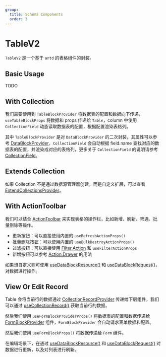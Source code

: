 ```yaml
---
group:
  title: Schema Components
  order: 3
---
```


# TableV2

`TableV2` 是一个基于 `antd` 的表格组件的封装。

## Basic Usage

TODO

<!-- <code src="./demos/new-demos/basic.tsx"></code> -->

## With Collection

我们需要使用到 `TableBlockProvider` 将数据表的配置和数据向下传递，`useTableBlockProps` 将数据和 props 传递给 `Table`，column 中使用 `CollectionField` 动态读取数据表的配置，根据配置渲染表格列。

其中 `TableBlockProvider` 是对 `DataBlockProvider` 的二次封装，其属性可以参考 [DataBlockProvider](/core/data-block/data-block-provider#属性详解)，`CollectionField` 会自动根据 field.name 查找对应的数据表的配置，并渲染成对应的表格列，更多关于 `CollectionField` 的说明请参考 [CollectionField](/core/data-source/collection-field)。

<code src="./demos/new-demos/collection.tsx"></code>

## Extends Collection

如果 Collection 不是通过数据源管理器创建，而是自定义扩展，可以查看 [ExtendCollectionsProvider](/core/data-source/extend-collections-provider)。

<code src="./demos/new-demos/extend-collection.tsx"></code>

## With ActionToolbar

我们可以结合 [ActionToolbar](/components/action#actionbar) 来实现表格的操作栏，比如新增、刷新、筛选、批量删除等操作。

- 更新按钮：可以直接使用内置的 `useRefreshActionProps()`
- 批量删除按钮：可以使用内置的 `useBulkDestroyActionProps()`
- 过滤按钮：可以直接使用 [Filter.Action](/components/filter) 和 `useFilterActionProps`
- 新增按钮可以参考 [Action.Drawer](/components/action#与-form-结合) 的用法

如果想自定义则可使用 [useDataBlockResource()](/core/data-block/data-block-resource-provider) 和 [useDataBlockRequest()](/core/data-block/data-block-request-provider#usedatablockrequest)，对数据进行操作。

<code src="./demos/new-demos/action-toolbar.tsx"></code>

## View Or Edit Record

Table 会将当前行的数据通过 [CollectionRecordProvider](/core/data-block/collection-record-provider) 传递给下层组件，我们可以通过 [useCollectionRecord()](/core/data-block/collection-record-provider#usecollectionrecord) 获取当前行的数据。

然后我们使用 `useFormBlockProviderProps()` 将数据表的配置和数据传递给 [FormBlockProvider](http://localhost:8000/components/form-v2#%E8%8E%B7%E5%8F%96%E6%95%B0%E6%8D%AE%E8%A1%A8%E6%95%B0%E6%8D%AE) 组件，`FormBlockProvider` 会自动请求表单数据和配置。

然后我们使用 `useFormBlockProps()` 将数据传递给 `Form` 组件。

在编辑场景下，在通过 [useDataBlockResource()](/core/data-block/data-block-resource-provider) 和 [useDataBlockRequest()](/core/data-block/data-block-request-provider#usedatablockrequest) 对数据进行更新，以及对列表进行刷新。

<code src="./demos/new-demos/record.tsx"></code>
